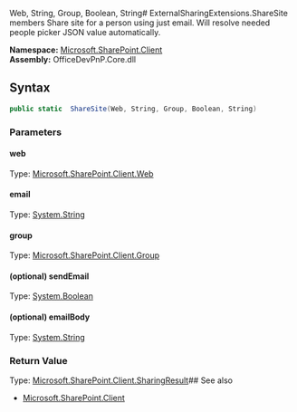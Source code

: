 Web, String, Group, Boolean, String# ExternalSharingExtensions.ShareSite members
Share site for a person using just email. Will resolve needed people picker JSON value automatically.  

**Namespace:** [Microsoft.SharePoint.Client](Microsoft.SharePoint.Client.md)  
**Assembly:** OfficeDevPnP.Core.dll  
## Syntax
```C#
public static  ShareSite(Web, String, Group, Boolean, String)
```
### Parameters
#### web
Type: [Microsoft.SharePoint.Client.Web](Microsoft.SharePoint.Client.Web.md) 
#### 
#### email
Type: [System.String](System.String.md) 
#### 
#### group
Type: [Microsoft.SharePoint.Client.Group](Microsoft.SharePoint.Client.Group.md) 
#### 
#### (optional) sendEmail
Type: [System.Boolean](System.Boolean.md) 
#### 
#### (optional) emailBody
Type: [System.String](System.String.md) 
#### 
### Return Value
Type: [Microsoft.SharePoint.Client.SharingResult](Microsoft.SharePoint.Client.SharingResult.md)## See also
- [Microsoft.SharePoint.Client](Microsoft.SharePoint.Client.md)
